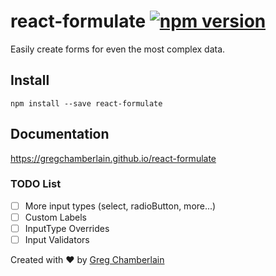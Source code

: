 # react-formulate [![npm version](https://badge.fury.io/js/react-formulate.svg)](https://badge.fury.io/js/react-formulate)
Easily create forms for even the most complex data.

## Install

```
npm install --save react-formulate
```
## Documentation
https://gregchamberlain.github.io/react-formulate

### TODO List
- [ ] More input types (select, radioButton, more...)
- [ ] Custom Labels
- [ ] InputType Overrides
- [ ] Input Validators

Created with ♥ by [Greg Chamberlain](https://github.com/gregchamberlain)
